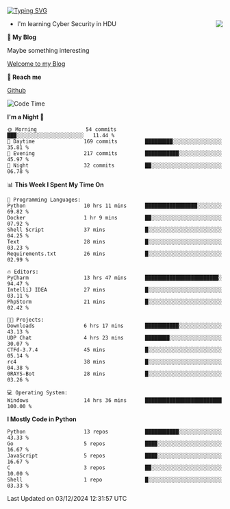 [![Typing SVG](https://readme-typing-svg.herokuapp.com?font=Fira+Code&pause=1000&random=false&width=450&height=60&lines=Hello+%F0%9F%91%8B%F0%9F%8F%BB;I'm+JBNRZ)](https://git.io/typing-svg)

<a href="#">
  <img align="right" src="https://github-readme-stats.vercel.app/api?username=JBNRZ&show_icons=true&bg_color=15,f2f7fd,E0EAFC" />
</a>

- I'm learning Cyber Security in HDU

 **🌱 My Blog**

Maybe something interesting

[Welcome to my Blog](https://jbnrz.com.cn/)

 **💬 Reach me** 

[Github](https://github.com/JBNRZ)


<!--START_SECTION:waka-->
![Code Time](http://img.shields.io/badge/Code%20Time-768%20hrs%201%20min-blue)

**I'm a Night 🦉** 

```text
🌞 Morning                54 commits          ███░░░░░░░░░░░░░░░░░░░░░░   11.44 % 
🌆 Daytime                169 commits         █████████░░░░░░░░░░░░░░░░   35.81 % 
🌃 Evening                217 commits         ███████████░░░░░░░░░░░░░░   45.97 % 
🌙 Night                  32 commits          ██░░░░░░░░░░░░░░░░░░░░░░░   06.78 % 
```


📊 **This Week I Spent My Time On** 

```text
💬 Programming Languages: 
Python                   10 hrs 11 mins      █████████████████░░░░░░░░   69.82 % 
Docker                   1 hr 9 mins         ██░░░░░░░░░░░░░░░░░░░░░░░   07.92 % 
Shell Script             37 mins             █░░░░░░░░░░░░░░░░░░░░░░░░   04.25 % 
Text                     28 mins             █░░░░░░░░░░░░░░░░░░░░░░░░   03.23 % 
Requirements.txt         26 mins             █░░░░░░░░░░░░░░░░░░░░░░░░   02.99 % 

🔥 Editors: 
PyCharm                  13 hrs 47 mins      ████████████████████████░   94.47 % 
IntelliJ IDEA            27 mins             █░░░░░░░░░░░░░░░░░░░░░░░░   03.11 % 
PhpStorm                 21 mins             █░░░░░░░░░░░░░░░░░░░░░░░░   02.42 % 

🐱‍💻 Projects: 
Downloads                6 hrs 17 mins       ███████████░░░░░░░░░░░░░░   43.13 % 
UDP Chat                 4 hrs 23 mins       ████████░░░░░░░░░░░░░░░░░   30.07 % 
CTFd-3.7.4               45 mins             █░░░░░░░░░░░░░░░░░░░░░░░░   05.14 % 
rc4                      38 mins             █░░░░░░░░░░░░░░░░░░░░░░░░   04.38 % 
0RAYS-Bot                28 mins             █░░░░░░░░░░░░░░░░░░░░░░░░   03.26 % 

💻 Operating System: 
Windows                  14 hrs 36 mins      █████████████████████████   100.00 % 
```

**I Mostly Code in Python** 

```text
Python                   13 repos            ███████████░░░░░░░░░░░░░░   43.33 % 
Go                       5 repos             ████░░░░░░░░░░░░░░░░░░░░░   16.67 % 
JavaScript               5 repos             ████░░░░░░░░░░░░░░░░░░░░░   16.67 % 
C                        3 repos             ██░░░░░░░░░░░░░░░░░░░░░░░   10.00 % 
Shell                    1 repo              █░░░░░░░░░░░░░░░░░░░░░░░░   03.33 % 
```




 Last Updated on 03/12/2024 12:31:57 UTC
<!--END_SECTION:waka-->
